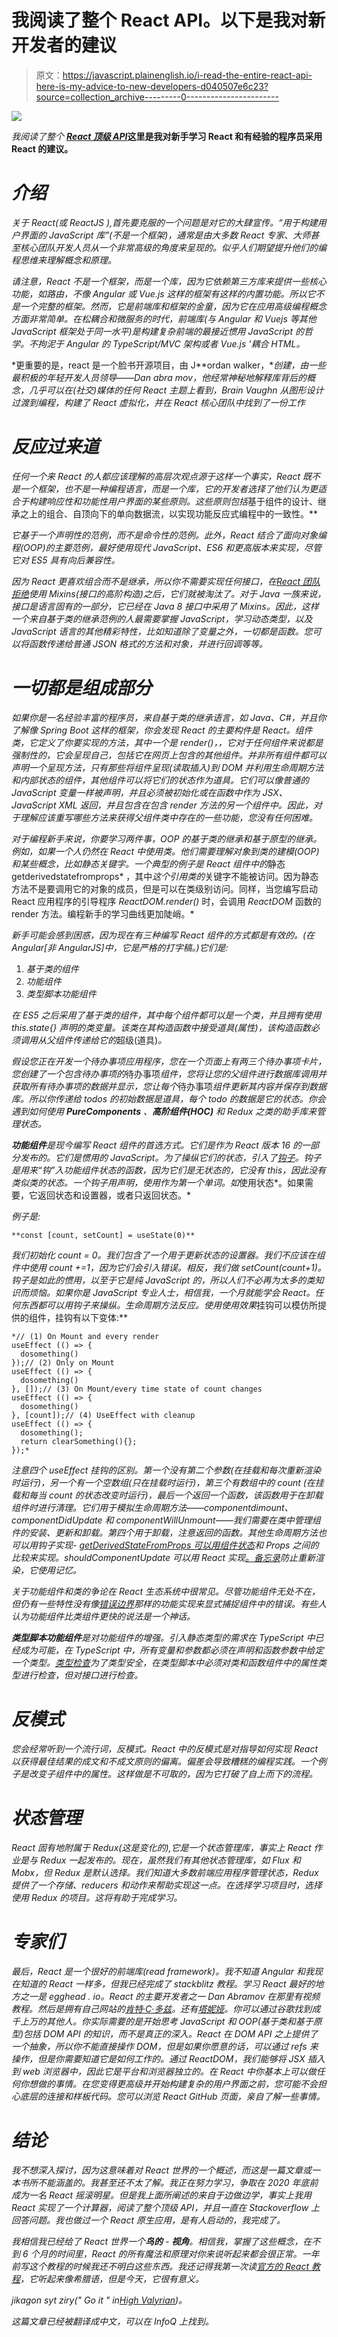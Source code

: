 # 我阅读了整个 React API。以下是我对新开发者的建议

> 原文：<https://javascript.plainenglish.io/i-read-the-entire-react-api-here-is-my-advice-to-new-developers-d040507e6c23?source=collection_archive---------0----------------------->

![](img/2612126b66e4f227438ec56c853ad480.png)

*我阅读了整个* [***React 顶级 API***](https://reactjs.org/docs/react-api.html)**这里是我对新手学习 React 和有经验的程序员采用 React 的建议。**

# *介绍*

*关于 React(或 ReactJS ),首先要克服的一个问题是对它的大肆宣传。“用于构建用户界面的 JavaScript 库”(不是一个框架)，通常是由大多数 React 专家、大师甚至核心团队开发人员从一个非常高级的角度来呈现的。似乎人们期望提升他们的编程思维来理解概念和原理。*

*请注意，React 不是一个框架，而是一个库，因为它依赖第三方库来提供一些核心功能，如路由，不像 Angular 或 Vue.js 这样的框架有这样的内置功能。所以它不是一个完整的框架。然而，它是前端库和框架的金童，因为它在应用高级编程概念方面非常简单。在松耦合和微服务的时代，前端库(与 Angular 和 Vuejs 等其他 JavaScript 框架处于同一水平)是构建复杂前端的最接近惯用 JavaScript 的哲学。不拘泥于 Angular 的 TypeScript/MVC 架构或者 Vue.js '耦合 HTML。*

*更重要的是，react 是一个脸书开源项目，由 J**ordan walker，**创建，由一些最积极的年轻开发人员领导——Dan abra mov，他经常神秘地解释库背后的概念，几乎可以在(社交)媒体的任何 React 主题上看到，Brain Vaughn 从图形设计过渡到编程，构建了 React 虚拟化，并在 React 核心团队中找到了一份工作*

# *反应过来道*

*任何一个来 React 的人都应该理解的高层次观点源于这样一个事实，React 既不是一个框架，也不是一种编程语言，而是一个库，它的开发者选择了他们认为更适合于构建响应性和功能性用户界面的某些原则。这些原则包括*基于组件的设计、继承之上的组合、自顶向下的单向数据流，以实现功能反应式编程中的一致性。**

*它基于一个声明性的范例，而不是命令性的范例。此外，React 结合了面向对象编程(OOP)的主要范例，最好使用现代 JavaScript、ES6 和更高版本来实现，尽管它对 ES5 具有向后兼容性。*

*因为 React 更喜欢组合而不是继承，所以你不需要实现任何接口，在[React 团队拒绝](https://medium.com/@dan_abramov/mixins-are-dead-long-live-higher-order-components-94a0d2f9e750)使用 Mixins(接口的高阶构造)之后，它们就被淘汰了。对于 Java 一族来说，接口是语言固有的一部分，它已经在 Java 8 接口中采用了 Mixins。因此，这样一个来自基于类的继承范例的人最需要掌握 JavaScript，学习动态类型，以及 JavaScript 语言的其他精彩特性，比如知道除了变量之外，一切都是函数。您可以将函数传递给普通 JSON 格式的方法和对象，并进行回调等等。*

# *一切都是组成部分*

*如果你是一名经验丰富的程序员，来自基于类的继承语言，如 Java、C#，并且你了解像 Spring Boot 这样的框架，你会发现 React 的主要构件是 *React。组件*类，它定义了你要实现的方法，其中一个是 *render()，*，它对于任何组件来说都是强制性的，它会呈现自己，包括它在网页上包含的其他组件。并非所有组件都可以声明一个呈现方法，只有那些将组件呈现(读取插入)到 DOM 并利用生命周期方法和内部状态的组件，其他组件可以将它们的状态作为道具。它们可以像普通的 JavaScript 变量一样被声明，并且必须被初始化或在函数中作为 JSX、JavaScript XML 返回，并且包含在包含 render 方法的另一个组件中。因此，对于理解应该重写哪些方法来获得父组件类中存在的一些功能，您没有任何困难。*

*对于编程新手来说，你要学习两件事，OOP 的基于类的继承和基于原型的继承。例如，如果一个人仍然在 React 中使用类。他们需要理解对象到类的建模(OOP)和某些概念，比如静态关键字。一个典型的例子是 React 组件中的*静态 getderivedstatefromprops* ，其中*这个引用类的*关键字不能被访问。因为静态方法不是要调用它的对象的成员，但是可以在类级别访问。同样，当您编写启动 React 应用程序的引导程序 *ReactDOM.render()* 时，会调用 *ReactDOM* 函数的 render 方法。编程新手的学习曲线更加陡峭。*

*新手可能会感到困惑，因为现在有三种编写 React 组件的方式都是有效的。(在 Angular[非 AngularJS]中，它是严格的打字稿。)它们是:*

1.  *基于类的组件*
2.  *功能组件*
3.  *类型脚本功能组件*

*在 ES5 之后采用了基于类的组件，其中每个组件都可以是一个类，并且拥有使用 *this.state{}* 声明的类变量。该类在其构造函数中接受道具(属性)，该构造函数必须调用从父组件传递给它的*超级(道具)*。*

*假设您正在开发一个待办事项应用程序，您在一个页面上有两三个待办事项卡片，您创建了一个包含待办事项的*待办事项*组件，您将让您的父组件进行数据库调用并获取所有待办事项的数据并显示，您让每个*待办事项*组件更新其内容并保存到数据库。所以你传递给 todos 的初始数据是道具，每个 todo 的数据是它的状态。你会遇到如何使用 **PureComponents** 、**高阶组件(HOC)** 和 Redux 之类的助手库来管理状态。*

***功能组件**是现今编写 React 组件的首选方式。它们是作为 React 版本 16 的一部分发布的。它们是惯用的 JavaScript。为了操纵它们的状态，引入了[钩子](https://reactjs.org/docs/hooks-intro.html)。钩子是用来“钩”入功能组件状态的函数，因为它们是无状态的，它没有 *this，*因此没有类似类的状态。一个钩子用*声明，使用*作为第一个单词。如*使用状态*。如果需要，它返回状态和设置器，或者只返回状态。*

*例子是:*

```
**const [count, setCount] = useState(0)**
```

*我们初始化 count = 0。我们包含了一个用于更新状态的设置器。我们不应该在组件中使用 count +=1，因为它们会引入错误。相反，我们做 setCount(count+1)。钩子是如此的惯用，以至于它是纯 JavaScript 的，所以人们不必再为太多的类知识而烦恼。*如果你是 JavaScript 专业人士，相信我，一个月就能学会 React。任何东西都可以用钩子来操纵。生命周期方法反应。使用*使用效果*挂钩可以模仿所提供的组件，挂钩有以下变体:**

```
*// (1) On Mount and every render
useEffect (() => { 
  dosomething()
});// (2) Only on Mount
useEffect (() => {
  dosomething()
}, []);// (3) On Mount/every time state of count changes
useEffect (() => {
  dosomething()
}, [count]);// (4) UseEffect with cleanup
useEffect (() => {
  dosomething();
  return clearSomething(){};
});*
```

*注意四个 useEffect 挂钩的区别。第一个没有第二个参数(在挂载和每次重新渲染时运行)，另一个有一个空数组(只在挂载时运行)，第三个有数组中的 *count* (在挂载和每当 *count* 的状态改变时运行)，最后一个返回一个函数，该函数用于在卸载组件时进行清理。它们用于模拟生命周期方法——componentdimount、componentDidUpdate 和 componentWillUnmount——我们需要在类中管理组件的安装、更新和卸载。第四个用于卸载，注意返回的函数。其他生命周期方法也可以用钩子实现- [getDerivedStateFromProps 可以用组件状态](https://codesandbox.io/s/react-getderivedstatefromprops-to-hooks-y9boj?from-embed)和 Props 之间的比较来实现。shouldComponentUpdate 可以用 React 实现[。备忘录](https://stackoverflow.com/a/57405307/905494)防止重新渲染，它使用记忆。*

*关于功能组件和类的争论在 React 生态系统中很常见。尽管功能组件无处不在，但仍有一些特性没有像[错误边界](https://reactjs.org/docs/error-boundaries.html)那样的功能实现来显式捕捉组件中的错误。有些人认为功能组件比类组件更快的说法是一个神话。*

***类型脚本功能组件**是对功能组件的增强。引入静态类型的需求在 TypeScript 中已经成为可能，在 TypeScript 中，所有变量和参数都必须在声明和函数参数中给定一个类型。[类型检查](https://reactjs.org/docs/typechecking-with-proptypes.html)为了类型安全，在类型脚本中必须对类和函数组件中的属性类型进行检查，但对接口进行检查。*

# *反模式*

*您会经常听到一个流行词，反模式。React 中的反模式是对指导如何实现 React 以获得最佳结果的成文和不成文原则的偏离。偏差会导致糟糕的编程实践。一个例子是改变子组件中的属性。这样做是不可取的，因为它打破了自上而下的流程。*

# *状态管理*

*React 固有地附属于 Redux(这是变化的),它是一个状态管理库，事实上 React 作业是与 Redux 一起发布的。现在，虽然我们有其他状态管理库，如 Flux 和 Mobx，但 Redux 是默认选择。我们知道大多数前端应用程序管理状态，Redux 提供了一个存储、reducers 和动作来帮助实现这一点。在选择学习项目时，选择使用 Redux 的项目。这将有助于完成学习。*

# *专家们*

*最后，React 是一个很好的前端库(read framework)。我不知道 Angular 和我现在知道的 React 一样多，但我已经完成了 stackblitz 教程。学习 React 最好的地方之一是 egghead . io。React 的主要开发者之一 Dan Abramov 在那里有视频教程。然后是拥有自己网站的[肯特·C·多兹](https://kentcdodds.com/)。还有[塔妮娅](https://www.taniarascia.com/redux-react-guide/)。你可以通过谷歌找到成千上万的其他人。你实际需要的是开始思考 JavaScript 和 OOP(基于类和基于原型)包括 DOM API 的知识，而不是真正的深入。React 在 DOM API 之上提供了一个抽象，所以你不能直接操作 DOM，但是如果你愿意的话，可以通过 *refs* 来操作，但是你需要知道它是如何工作的。通过 ReactDOM，我们能够将 JSX 插入到 web 浏览器中，因此它是平台和浏览器独立的。在 React 中你基本上可以做任何你想做的事情。在您变得更高级并开始构建复杂的用户界面之前，您可能不会担心底层的连接和样板代码。您可以浏览 React GitHub 页面，亲自了解一些事情。*

# *结论*

*我不想深入探讨，因为这意味着对 React 世界的一个概述，而这是一篇文章或一本书所不能涵盖的。我甚至还不太了解。我正在努力学习，争取在 2020 年底前成为一名 React 摇滚明星。但是我上面所阐述的来自于边做边学，事实上我用 React 实现了一个计算器，阅读了整个顶级 API，并且一直在 Stackoverflow 上回答问题。我也做过一个 React 原生应用，是有人启动的，我完成了。*

*我相信我已经给了 React 世界一个**鸟的** - **视角**。相信我，掌握了这些概念，在不到 6 个月的时间里，React 的所有魔法和原理对你来说听起来都会很正常。一年前写这个教程的时候我还不明白这些东西。我还记得我第一次读[官方的 React 教程](https://reactjs.org/tutorial/tutorial.html)，它听起来像希腊语，但是今天，它很有意义。*

*jikagon syt ziry(" Go it " in[High Valyrian](https://lingojam.com/EnglishtoValyrianTranslator))。*

*这篇文章已经被翻译成中文，可以在 InfoQ 上找到。*